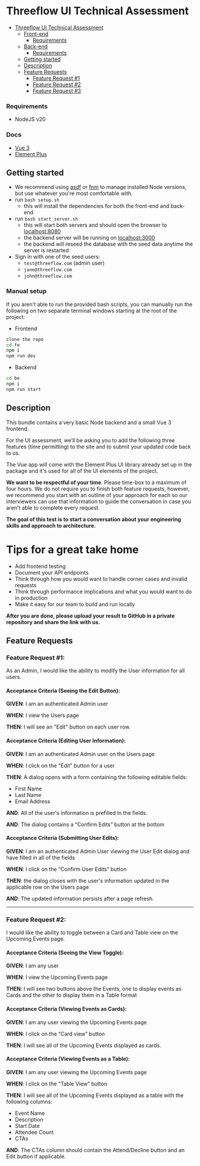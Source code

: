 # Threeflow UI Technical Assessment

- [Threeflow UI Technical Assessment](#threeflow-ui-technical-assessment)
  - [Front-end](#front-end)
    - [Requirements](#requirements)
  - [Back-end](#back-end)
    - [Requirements](#requirements-1)
  - [Getting started](#getting-started)
  - [Description](#description)
  - [Feature Requests](#feature-requests)
    - [Feature Request #1](#feature-request-1)
    - [Feature Request #2](#feature-request-2)
    - [Feature Request #3](#feature-request-3)

### Requirements
- NodeJS v20

### Docs
- [Vue 3](https://v3.vuejs.org/guide/introduction.html)
- [Element Plus](https://element-plus.org/#/en-US)

## Getting started
- We recommend using [asdf](https://asdf-vm.com/) or [fnm](https://github.com/Schniz/fnm) to manage installed Node versions, but use whatever you're most comfortable with.
- run `bash setup.sh`
  - this will install the dependencies for both the front-end and back-end
- run `bash start_server.sh`
  - this will start both servers and should open the browser to [localhost:8080](http://localhost:8080)
  - the backend server will be running on [localhost:3000](http://localhost:3000)
  - the backend will reseed the database with the seed data anytime the server is restarted
- Sign in with one of the seed users:
  - `test@threeflow.com` (admin user)
  - `jane@threeflow.com` 
  - `john@threeflow.com`

### Manual setup
If you aren't able to run the provided bash scripts, you can manually run the following on two separate terminal windows starting at the root of the project:
- Frontend
```bash
clone the repo
cd fe
npm i
npm run dev
```
- Backend
```bash
cd be
npm i
npm run start
```


## Description

This bundle contains a very basic Node backend and a small Vue 3 frontend. 

For the UI assessment, we’ll be asking you to add the following three features (time permitting) to the site and to submit your updated code back to us. 

The Vue app will come with the Element Plus UI library already set up in the package and it's used for all of the UI elements of the project.

**We want to be respectful of your time**. Please time-box to a maximum of four hours. We do not require you to finish both feature requests, however, we recommend you start with an outline of your approach for each so our interviewers can use that information to guide the conversation in case you aren't able to complete every request.

**The goal of this test is to start a conversation about your engineering skills and approach to architecture.**

# Tips for a great take home

  - Add frontend testing
  - Document your API endpoints
  - Think through how you would want to handle corner cases and invalid requests
  - Think through performance implications and what you would want to do in
production
  - Make it easy for our team to build and run locally

**After you are done, please upload your result to GitHub in a private repository and share the link with us.**

## Feature Requests

### Feature Request #1:
As an Admin, I would like the ability to modify the User information for all users.

#### Acceptance Criteria (Seeing the Edit Button):

**GIVEN**: 
I am an authenticated Admin user

**WHEN**: 
I view the Users page

**THEN**: 
I will see an "Edit" button on each user row.

#### Acceptance Criteria (Editing User Information):

**GIVEN**:
I am an authenticated Admin user on the Users page

**WHEN**:
I click on the "Edit" button for a user

**THEN**:
A dialog opens with a form containing the following editable fields:
- First Name
- Last Name
- Email Address

**AND**:
All of the user's information is prefilled in the fields.

**AND**: 
The dialog contains a “Confirm Edits” button at the bottom

#### Acceptance Criteria (Submitting User Edits):

**GIVEN**: 
I am an authenticated Admin User viewing the User Edit dialog and have filled in all of the fields

**WHEN**: 
I click on the “Confirm User Edits” button

**THEN**: 
the dialog closes with the user's information updated in the applicable row on the Users page

**AND**: 
The updated information persists after a page refresh.

---
 
### Feature Request #2:

I would like the ability to toggle between a Card and Table view on the Upcoming Events page.

#### Acceptance Criteria (Seeing the View Toggle):
**GIVEN**:
I am any user

**WHEN**:
I view the Upcoming Events page

**THEN**:
I will see two buttons above the Events, one to display events as Cards and the other to display them in a Table format

#### Acceptance Criteria (Viewing Events as Cards):
**GIVEN**:
I am any user viewing the Upcoming Events page

**WHEN**:
I click on the “Card view” button

**THEN**:
I will see all of the Upcoming Events displayed as cards.

#### Acceptance Criteria (Viewing Events as a Table):
**GIVEN**: 
I am any user viewing the Upcoming Events page

**WHEN**: 
I click on the “Table View” button

**THEN**:
I will see all of the Upcoming Events displayed as a table with the following columns:
- Event Name
- Description
- Start Date
- Attendee Count
- CTAs

**AND**:
The CTAs column should contain the Attend/Decline button and an Edit button if applicable.
